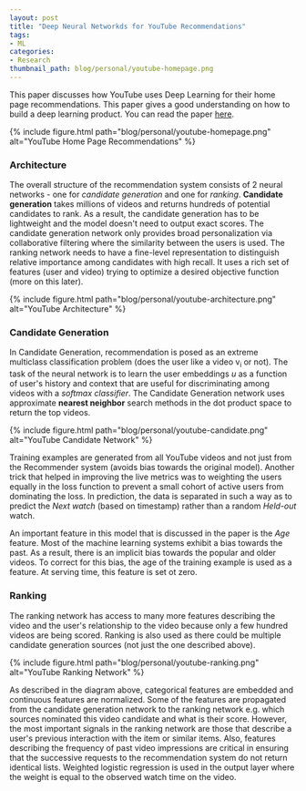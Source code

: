 ```yaml
---
layout: post
title: "Deep Neural Networkds for YouTube Recommendations"
tags:
- ML
categories:
- Research
thumbnail_path: blog/personal/youtube-homepage.png
---
```


This paper discusses how YouTube uses Deep Learning for their home page recommendations. This paper gives a good understanding on how to build a deep learning product. You can read the paper [here](http://research.google.com/pubs/archive/45530.pdf).

{% include figure.html path="blog/personal/youtube-homepage.png" alt="YouTube Home Page Recommendations" %}

### Architecture

The overall structure of the recommendation system consists of 2 neural networks - one for *candidate generation* and one for *ranking*. **Candidate generation** takes millions of videos and returns hundreds of potential candidates to rank. As a result, the candidate generation has to be lightweight and the model doesn't need to output exact scores. The candidate generation network only provides broad personalization via collaborative filtering where the similarity between the users is used. The ranking network needs to have a fine-level representation to distinguish relative importance among candidates with high recall. It uses a rich set of features (user and video) trying to optimize a desired objective function (more on this later).

{% include figure.html path="blog/personal/youtube-architecture.png" alt="YouTube Architecture" %}

### Candidate Generation

In Candidate Generation, recommendation is posed as an extreme multiclass classification problem (does the user like a video v<sub>i</sub> or not). The task of the neural network is to learn the user embeddings *u* as a function of user's history and context that are useful for discriminating among videos with a *softmax classifier*. The Candidate Generation network uses approximate **nearest neighbor** search methods in the dot product space to return the top videos.

{% include figure.html path="blog/personal/youtube-candidate.png" alt="YouTube Candidate Network" %}

Training examples are generated from all YouTube videos and not just from the Recommender system (avoids bias towards the original model). Another trick that helped in improving the live metrics was to weighting the users equally in the loss function to prevent a small cohort of active users from dominating the loss. In prediction, the data is separated in such a way as to predict the *Next watch* (based on timestamp) rather than a random *Held-out* watch. 

An important feature in this model that is discussed in the paper is the *Age* feature. Most of the machine learning systems exhibit a bias towards the past. As a result, there is an implicit bias towards the popular and older videos. To correct for this bias, the age of the training example is used as a feature. At serving time, this feature is set ot zero.

### Ranking

The ranking network has access to many more features describing the video and the user's relationship to the video because only a few hundred videos are being scored. Ranking is also used as there could be multiple candidate generation sources (not just the one described above).

{% include figure.html path="blog/personal/youtube-ranking.png" alt="YouTube Ranking Network" %}

As described in the diagram above, categorical features are embedded and continuous features are normalized. Some of the features are propagated from the candidate generation network to the ranking network e.g. which sources nominated this video candidate and what is their score. However, the most important signals in the ranking network are those that describe a user's previous interaction with the item or similar items. Also, features describing the frequency of past video impressions are critical in ensuring that the successive requests to the recommendation system do not return identical lists. Weighted logistic regression is used in the output layer where the weight is equal to the observed watch time on the video.

